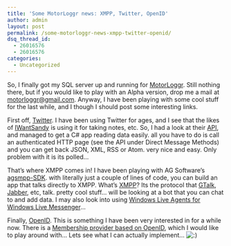 ```yaml
---
title: 'Some MotorLoggr news: XMPP, Twitter, OpenID'
author: admin
layout: post
permalink: /some-motorloggr-news-xmpp-twitter-openid/
dsq_thread_id:
  - 26016576
  - 26016576
categories:
  - Uncategorized
---
```

So, I finally got my SQL server up and running for [MotorLoggr][1]. Still nothing there, but if you would like to play with an Alpha version, drop me a mail at <motorloggr@gmail.com>. Anyway, I have been playing with some cool stuff for the last while, and I though I should post some interesting links.

First off, [Twitter][2]. I have been using Twitter for ages, and I see that the likes of [IWantSandy][3] is using it for taking notes, etc. So, I had a look at their [API][4], and managed to get a C# app reading data easily. all you have to do is call an authenticated HTTP page (see the API under Direct Message Methods) and you can get back JSON, XML, RSS or Atom. very nice and easy. Only problem with it is its polled&#8230;

That&#8217;s where XMPP comes in! I have been playing with AG Software&#8217;s [agsmpp-SDK][5]. with literally just a couple of lines of code, you can build an app that talks directly to XMPP. What&#8217;s [XMPP][6]? Its the protocol that [GTalk][7], [Jabber][8], etc, talk. pretty cool stuff&#8230; will be looking at a bot that you can chat to and add data. I may also look into using [Windows Live Agents for Windows Live Messenger][9]&#8230;

Finally, [OpenID][10]. This is something I have been very interested in for a while now. There is a [Membership provider based on OpenID][11], which I would like to play around with&#8230; Lets see what I can actually implement&#8230; <img src="http://blog.lotas-smartman.net/wp-includes/images/smilies/icon_smile.gif" alt=":)" class="wp-smiley" />

 [1]: http://www.motorloggr.com
 [2]: http://www.twitter.com
 [3]: http://www.iwantsandy.com/
 [4]: http://groups.google.com/group/twitter-development-talk/web/api-documentation
 [5]: http://www.ag-software.de/index.php?page=agsxmpp-sdk
 [6]: http://www.xmpp.org/
 [7]: http://www.google.com/talk/
 [8]: http://www.jabber.org/
 [9]: http://dev.live.com/agents/default.aspx
 [10]: http://www.openid.net
 [11]: http://code.google.com/p/dotnet-membership-provider/
